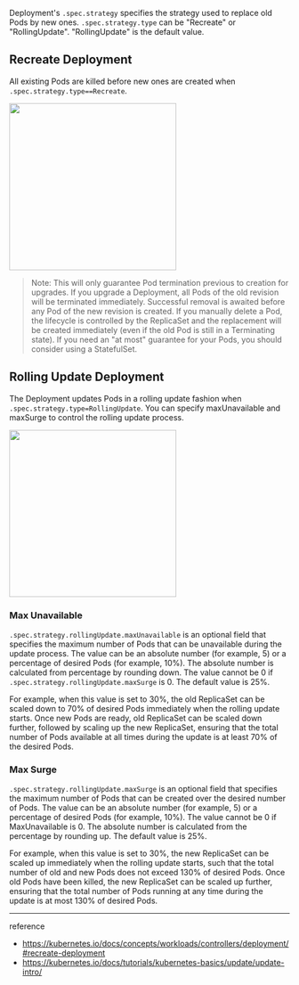 
Deployment's `.spec.strategy` specifies the strategy used to replace old Pods by new ones. `.spec.strategy.type` can be "Recreate" or "RollingUpdate". "RollingUpdate" is the default value.

## Recreate Deployment

All existing Pods are killed before new ones are created when `.spec.strategy.type==Recreate`.

<img src="https://github.com/rlaisqls/TIL/assets/81006587/c1f2e443-ab2b-4d49-ac3d-52a1bb7992c3" height=300px>

> Note: This will only guarantee Pod termination previous to creation for upgrades. If you upgrade a Deployment, all Pods of the old revision will be terminated immediately. Successful removal is awaited before any Pod of the new revision is created. If you manually delete a Pod, the lifecycle is controlled by the ReplicaSet and the replacement will be created immediately (even if the old Pod is still in a Terminating state). If you need an "at most" guarantee for your Pods, you should consider using a StatefulSet.

## Rolling Update Deployment

The Deployment updates Pods in a rolling update fashion when `.spec.strategy.type=RollingUpdate`. You can specify maxUnavailable and maxSurge to control the rolling update process.

<img src="https://github.com/rlaisqls/TIL/assets/81006587/d5c38099-5d03-4924-9890-a89a1690acab" height=300px>

### Max Unavailable

`.spec.strategy.rollingUpdate.maxUnavailable` is an optional field that specifies the maximum number of Pods that can be unavailable during the update process. The value can be an absolute number (for example, 5) or a percentage of desired Pods (for example, 10%). The absolute number is calculated from percentage by rounding down. The value cannot be 0 if `.spec.strategy.rollingUpdate.maxSurge` is 0. The default value is 25%.

For example, when this value is set to 30%, the old ReplicaSet can be scaled down to 70% of desired Pods immediately when the rolling update starts. Once new Pods are ready, old ReplicaSet can be scaled down further, followed by scaling up the new ReplicaSet, ensuring that the total number of Pods available at all times during the update is at least 70% of the desired Pods.

### Max Surge

`.spec.strategy.rollingUpdate.maxSurge` is an optional field that specifies the maximum number of Pods that can be created over the desired number of Pods. The value can be an absolute number (for example, 5) or a percentage of desired Pods (for example, 10%). The value cannot be 0 if MaxUnavailable is 0. The absolute number is calculated from the percentage by rounding up. The default value is 25%.

For example, when this value is set to 30%, the new ReplicaSet can be scaled up immediately when the rolling update starts, such that the total number of old and new Pods does not exceed 130% of desired Pods. Once old Pods have been killed, the new ReplicaSet can be scaled up further, ensuring that the total number of Pods running at any time during the update is at most 130% of desired Pods.

---
reference
- https://kubernetes.io/docs/concepts/workloads/controllers/deployment/#recreate-deployment
- https://kubernetes.io/docs/tutorials/kubernetes-basics/update/update-intro/
